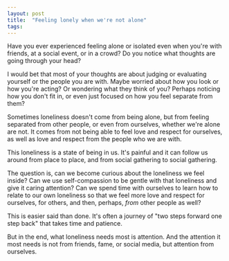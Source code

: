 ```yaml
---
layout: post
title:  "Feeling lonely when we're not alone"
tags: 
---
```


Have you ever experienced feeling alone or isolated even when you're with friends, at a social event, or in a crowd? Do you notice what thoughts are going through your head?

I would bet that most of your thoughts are about judging or evaluating yourself or the people you are with. Maybe worried about how you look or how you're acting? Or wondering what they think of you? Perhaps noticing how you don't fit in, or even just focused on how you feel separate from them?

Sometimes loneliness doesn't come from being alone, but from feeling separated from other people, or even from ourselves, whether we're alone are not. It comes from not being able to feel love and respect for ourselves, as well as love and respect from the people who we are with.

This loneliness is a state of being in us. It's painful and it can follow us around from place to place, and from social gathering to social gathering.

The question is, can we become curious about the loneliness we feel inside? Can we use self-compassion to be gentle with that loneliness and give it caring attention? Can we spend time with ourselves to learn how to relate to our own loneliness so that we feel more love and respect for ourselves, for others, and then, perhaps, *from* other people as well?

This is easier said than done. It's often a journey of "two steps forward one step back" that takes time and patience.

But in the end, what loneliness needs most is attention. And the attention it most needs is not from friends, fame, or social media, but attention from ourselves.